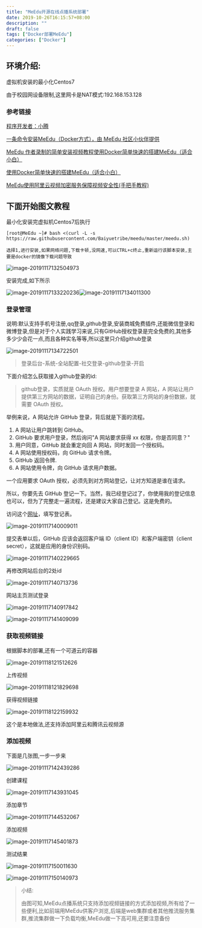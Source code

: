 ```yaml
---
title: "MeEdu开源在线点播系统部署"
date: 2019-10-26T16:15:57+08:00
description: ""
draft: false
tags: ["Docker部署MeEdu"]
categories: ["Docker"]
---
```


<!--more-->



## 环境介绍:

虚拟机安装的最小化Centos7

由于校园网设备限制,这里网卡是NAT模式:192.168.153.128

### 参考链接

[程序开发者：小腾](https://github.com/Qsnh/meedu)

[一条命令安装MeEdu（Docker方式），由 MeEdu 社区小伙伴提供](https://github.com/Baiyuetribe/meedu)

[MeEdu 作者录制的简单安装视频教程](https://www.bilibili.com/video/av36024146/)[使用Docker简单快速的搭建MeEdu（适合小白）](https://www.bilibili.com/video/av44963351/)

[使用Docker简单快速的搭建MeEdu（适合小白）](https://www.bilibili.com/video/av44963351/)

[MeEdu使用阿里云视频加密服务保障视频安全性(手把手教程)](https://www.bilibili.com/video/av45755754/)

## 下面开始图文教程

最小化安装完虚拟机Centos7后执行

```shell
[root@MeEdu ~]# bash <(curl -L -s https://raw.githubusercontent.com/Baiyuetribe/meedu/master/meedu.sh)

选择1,进行安装,如果网络问题,下载卡顿,没网速,可以CTRL+c终止,重新运行该脚本安装,主要是docker的镜像下载问题导致
```

![image-20191117132504973](../../img/meedu1.png)

安装完成,如下所示

![image-20191117133220236](../../img/meedu2.png)![image-20191117134011300](../../img/meedu3.png)

### 登录管理

说明:默认支持手机号注册,qq登录,github登录,安装商城免费插件,还能微信登录和微博登录,但是对于个人实践学习来说,只有GitHub授权登录是完全免费的,其他多多少少会花一点,而且各种实名等等,所以这里只介绍github登录

![image-20191117134722501](../../img/meedu4.png)

> 登录后台-系统-全站配置-社交登录-github登录-开启

下面介绍怎么获取接入github登录的id:

> github登录，实质就是 OAuth 授权。用户想要登录 A 网站，A 网站让用户提供第三方网站的数据，证明自己的身份。获取第三方网站的身份数据，就需要 OAuth 授权。

举例来说，A 网站允许 GitHub 登录，背后就是下面的流程。

1. A 网站让用户跳转到 GitHub。
2. GitHub 要求用户登录，然后询问"A 网站要求获得 xx 权限，你是否同意？"
3. 用户同意，GitHub 就会重定向回 A 网站，同时发回一个授权码。
4. A 网站使用授权码，向 GitHub 请求令牌。
5. GitHub 返回令牌.
6. A 网站使用令牌，向 GitHub 请求用户数据。



一个应用要求 OAuth 授权，必须先到对方网站登记，让对方知道是谁在请求。

所以，你要先去 GitHub 登记一下。当然，我已经登记过了，你使用我的登记信息也可以，但为了完整走一遍流程，还是建议大家自己登记。这是免费的。

访问这个[网址](https://github.com/settings/applications/new)，填写登记表。

![image-20191117140009011](../../img/meedu5.png)

提交表单以后，GitHub 应该会返回客户端 ID（client ID）和客户端密钥（client secret），这就是应用的身份识别码。

![image-20191117140229665](../../img/meedu6.png)

再修改网站后台的2处id

![image-20191117140713736](../../img/meedu7.png)

网站主页测试登录

![image-20191117140917842](../../img/meedu8.png)

![image-20191117141409099](../../img/meedu9.png)

### 获取视频链接

根据脚本的部署,还有一个可道云的容器

![image-20191118121512626](../../img/meedu16.png)

上传视频

![image-20191118121829698](../../img/meedu17.png)

获得视频链接

![image-20191118122159932](../../img/meedu18.png)

这个是本地做法,还支持添加阿里云和腾讯云视频源

### 添加视频

下面是几张图,一步一步来

![image-20191117142439286](../../img/meedu10.png)

创建课程

![image-20191117143931045](../../img/meedu11.png)

添加章节

![image-20191117144532067](../../img/meedu12.png)

添加视频

![image-20191117145401873](../../img/meedu13.png)

测试结果

![image-20191117150011630](../../img/meedu15.png)

![image-20191117150140973](../../img/meedu14.png)

> 小结:
>
> 由图可知,MeEdu点播系统只支持添加视频链接的方式添加视频,所有给了一些便利,比如前端用MeEdu供客户浏览,后端是web集群或者其他推流服务集群,推流集群做一下负载均衡,MeEdu做一下高可用,还要注意备份

